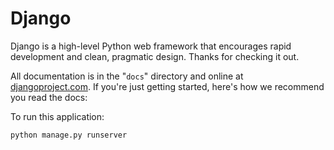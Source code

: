 # Django

Django is a high-level Python web framework that encourages rapid development and clean, pragmatic design. Thanks for checking it out.

All documentation is in the "```docs```" directory and online at [djangoproject.com](https://docs.djangoproject.com/en/stable/). If you're just getting started, here's how we recommend you read the docs:

To run this application:
```
python manage.py runserver
```
